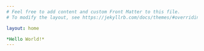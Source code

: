 ```yaml
---
# Feel free to add content and custom Front Matter to this file.
# To modify the layout, see https://jekyllrb.com/docs/themes/#overriding-theme-defaults

layout: home

*Hello World!*
---
```

